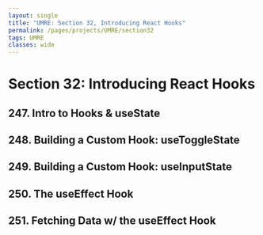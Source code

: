 ```yaml
---
layout: single
title: "UMRE: Section 32, Introducing React Hooks"
permalink: /pages/projects/UMRE/section32
tags: UMRE
classes: wide
---
```


# Section 32: Introducing React Hooks

## 247. Intro to Hooks & useState

## 248. Building a Custom Hook: useToggleState

## 249. Building a Custom Hook: useInputState

## 250. The useEffect Hook

## 251. Fetching Data w/ the useEffect Hook
